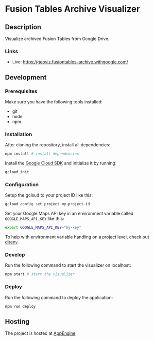 # Fusion Tables Archive Visualizer

## Description

Visualize archived Fusion Tables from Google Drive.

### Links

* Live: https://geoviz.fusiontables-archive.withgoogle.com/

## Development

### Prerequisites
Make sure you have the following tools installed:

* git
* node
* npm

### Installation

After cloning the repository, install all dependencies:

```sh
npm install # install dependencies
```

Install the [Google Cloud SDK](https://cloud.google.com/sdk/) and initialize it by running:

```sh
gcloud init
```

### Configuration

Setup the gcloud to your project ID like this:

```sh
gcloud config set project my-project-id
```

Set your Google Maps API key in an environment variable called `GOOGLE_MAPS_API_KEY` like this:

```sh
export GOOGLE_MAPS_API_KEY="my-key"
```

To help with environment variable handling on a project level, check out [direnv](https://direnv.net/).

### Develop

Run the following command to start the visualizer on localhost:

```sh
npm start # start the visualizer
```

### Deploy

Run the following command to deploy the application:

```sh
npm run deploy
```

## Hosting

The project is hosted at [AppEngine](https://console.cloud.google.com/appengine/start)
